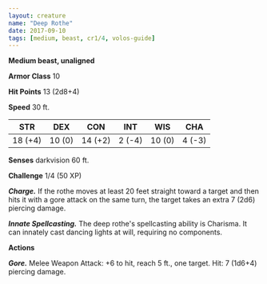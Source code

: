 ```yaml
---
layout: creature
name: "Deep Rothe"
date: 2017-09-10
tags: [medium, beast, cr1/4, volos-guide]
---
```


**Medium beast, unaligned**

**Armor Class** 10

**Hit Points** 13 (2d8+4)

**Speed** 30 ft.

|   STR   |   DEX   |   CON   |   INT   |   WIS   |   CHA   |
|:-----:|:-----:|:-----:|:-----:|:-----:|:-----:|
| 18 (+4) | 10 (0) | 14 (+2) | 2 (-4) | 10 (0) | 4 (-3) |

**Senses** darkvision 60 ft.

**Challenge** 1/4 (50 XP)

***Charge.*** If the rothe moves at least 20 feet straight toward a target and then hits it with a gore attack on the same turn, the target takes an extra 7 (2d6) piercing damage.

***Innate Spellcasting.*** The deep rothe's spellcasting ability is Charisma. It can innately cast dancing lights at will, requiring no components.

**Actions**

***Gore.*** Melee Weapon Attack: +6 to hit, reach 5 ft., one target. Hit: 7 (1d6+4) piercing damage.

